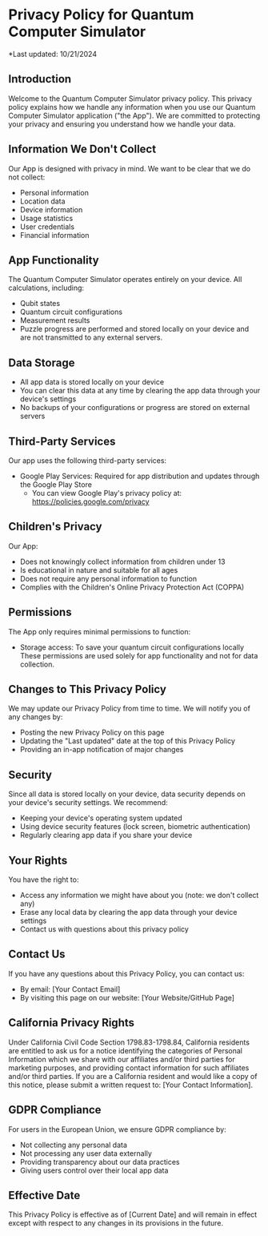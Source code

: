 # Privacy Policy for Quantum Computer Simulator

*Last updated: 10/21/2024

## Introduction
Welcome to the Quantum Computer Simulator privacy policy. This privacy policy explains how we handle any information when you use our Quantum Computer Simulator application ("the App"). We are committed to protecting your privacy and ensuring you understand how we handle your data.

## Information We Don't Collect
Our App is designed with privacy in mind. We want to be clear that we do not collect:
- Personal information
- Location data
- Device information
- Usage statistics
- User credentials
- Financial information

## App Functionality
The Quantum Computer Simulator operates entirely on your device. All calculations, including:
- Qubit states
- Quantum circuit configurations
- Measurement results
- Puzzle progress
are performed and stored locally on your device and are not transmitted to any external servers.

## Data Storage
- All app data is stored locally on your device
- You can clear this data at any time by clearing the app data through your device's settings
- No backups of your configurations or progress are stored on external servers

## Third-Party Services
Our app uses the following third-party services:
- Google Play Services: Required for app distribution and updates through the Google Play Store
  - You can view Google Play's privacy policy at: https://policies.google.com/privacy

## Children's Privacy
Our App:
- Does not knowingly collect information from children under 13
- Is educational in nature and suitable for all ages
- Does not require any personal information to function
- Complies with the Children's Online Privacy Protection Act (COPPA)

## Permissions
The App only requires minimal permissions to function:
- Storage access: To save your quantum circuit configurations locally
These permissions are used solely for app functionality and not for data collection.

## Changes to This Privacy Policy
We may update our Privacy Policy from time to time. We will notify you of any changes by:
- Posting the new Privacy Policy on this page
- Updating the "Last updated" date at the top of this Privacy Policy
- Providing an in-app notification of major changes

## Security
Since all data is stored locally on your device, data security depends on your device's security settings. We recommend:
- Keeping your device's operating system updated
- Using device security features (lock screen, biometric authentication)
- Regularly clearing app data if you share your device

## Your Rights
You have the right to:
- Access any information we might have about you (note: we don't collect any)
- Erase any local data by clearing the app data through your device settings
- Contact us with questions about this privacy policy

## Contact Us
If you have any questions about this Privacy Policy, you can contact us:
- By email: [Your Contact Email]
- By visiting this page on our website: [Your Website/GitHub Page]

## California Privacy Rights
Under California Civil Code Section 1798.83-1798.84, California residents are entitled to ask us for a notice identifying the categories of Personal Information which we share with our affiliates and/or third parties for marketing purposes, and providing contact information for such affiliates and/or third parties. If you are a California resident and would like a copy of this notice, please submit a written request to: [Your Contact Information].

## GDPR Compliance
For users in the European Union, we ensure GDPR compliance by:
- Not collecting any personal data
- Not processing any user data externally
- Providing transparency about our data practices
- Giving users control over their local app data

## Effective Date
This Privacy Policy is effective as of [Current Date] and will remain in effect except with respect to any changes in its provisions in the future.
